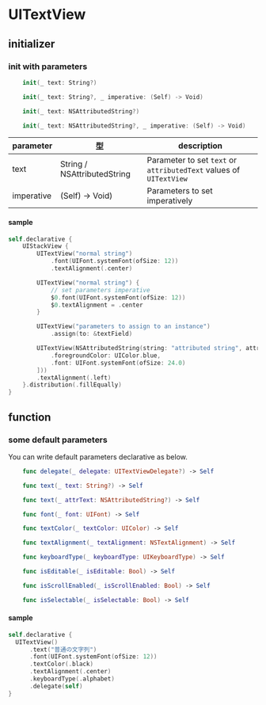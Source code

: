 # UITextView

## initializer

### init with parameters

```swift
    init(_ text: String?)

    init(_ text: String?, _ imperative: (Self) -> Void)

    init(_ text: NSAttributedString?)

    init(_ text: NSAttributedString?, _ imperative: (Self) -> Void)
```

|  parameter | 型 | description |
| ---- | ---- | ---- |
| text | String / NSAttributedString | Parameter to set `text` or `attributedText` values of `UITextView` |
| imperative | (Self) -> Void) | Parameters to set imperatively |

#### sample

```swift
self.declarative {
    UIStackView {
        UITextView("normal string")
            .font(UIFont.systemFont(ofSize: 12))
            .textAlignment(.center)

        UITextView("normal string") {
            // set parameters imperative
            $0.font(UIFont.systemFont(ofSize: 12))
            $0.textAlignment = .center
        }

        UITextView("parameters to assign to an instance")
            .assign(to: &textField)

        UITextView(NSAttributedString(string: "attributed string", attributes: [
            .foregroundColor: UIColor.blue,
            .font: UIFont.systemFont(ofSize: 24.0)
        ]))
        .textAlignment(.left)
    }.distribution(.fillEqually)
}
```

## function

### some default parameters

You can write default parameters declarative as below.

```swift
    func delegate(_ delegate: UITextViewDelegate?) -> Self

    func text(_ text: String?) -> Self

    func text(_ attrText: NSAttributedString?) -> Self

    func font(_ font: UIFont) -> Self

    func textColor(_ textColor: UIColor) -> Self

    func textAlignment(_ textAlignment: NSTextAlignment) -> Self

    func keyboardType(_ keyboardType: UIKeyboardType) -> Self

    func isEditable(_ isEditable: Bool) -> Self

    func isScrollEnabled(_ isScrollEnabled: Bool) -> Self

    func isSelectable(_ isSelectable: Bool) -> Self

```

#### sample

```swift
self.declarative {
  UITextView()
      .text("普通の文字列")
      .font(UIFont.systemFont(ofSize: 12))
      .textColor(.black)
      .textAlignment(.center)
      .keyboardType(.alphabet)
      .delegate(self)
}
```